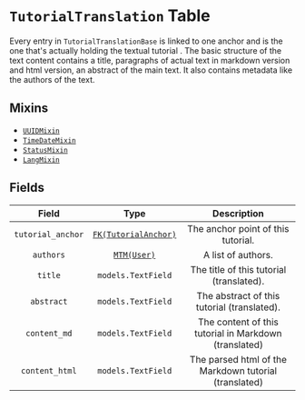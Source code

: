 # `TutorialTranslation` Table

Every entry in `TutorialTranslationBase` is linked to one anchor and is the one that's actually holding the textual tutorial . The basic structure of the text content contains a title, paragraphs of actual text in markdown version and html version, an abstract of the main text. It also contains metadata like the authors of the text.

## Mixins

* [`UUIDMixin`](/RFCs/backend/database/mixins.md#UUIDMixin)
* [`TimeDateMixin`](/RFCs/backend/database/mixins.md#TimeDateMixin)
* [`StatusMixin`](/RFCs/backend/database/mixins.md#StatusMixin)
* [`LangMixin`](/RFCs/backend/database/mixins.md#LangMixin)

## Fields

|       Field       |                             Type                             |                      Description                      |
| :---------------: | :----------------------------------------------------------: | :---------------------------------------------------: |
| `tutorial_anchor` | [`FK(TutorialAnchor)`](/RFCs/backend/database/tutorial_related_tables/tutorial/tutorial_anchor_table.md) |          The anchor point of this tutorial.           |
|     `authors`     | [`MTM(User)`](/RFCs/backend/database/user_system/user_table.md) |                  A list of authors.                   |
|      `title`      |                      `models.TextField`                      |       The title of this tutorial (translated).        |
|    `abstract`     |                      `models.TextField`                      |      The abstract of this tutorial (translated).      |
|   `content_md`    |                      `models.TextField`                      | The content of this tutorial in Markdown (translated) |
|  `content_html`   |                      `models.TextField`                      | The parsed html of the Markdown tutorial (translated) |
